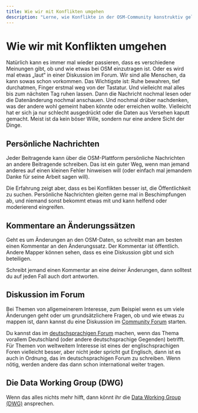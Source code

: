 ```yaml
---
title: Wie wir mit Konflikten umgehen
description: "Lerne, wie Konflikte in der OSM-Community konstruktiv gelöst werden können, mit Tipps für den Umgang mit Meinungsverschiedenheiten und der Rolle der DWG."
---
```


# Wie wir mit Konflikten umgehen

Natürlich kann es immer mal wieder passieren, dass es verschiedene Meinungen
gibt, ob und wie etwas bei OSM einzutragen ist. Oder es wird mal etwas „laut“
in einer Diskussion im Forum. Wir sind alle Menschen, da kann sowas schon
vorkommen. Das Wichtigste ist: Ruhe bewahren, tief durchatmen, Finger erstmal
weg von der Tastatur. Und vielleicht mal alles bis zum nächsten Tag ruhen
lassen. Dann die Nachricht nochmal lesen oder die Datenänderung nochmal
anschauen. Und nochmal drüber nachdenken, was der andere wohl gemeint haben
könnte oder erreichen wollte. Vielleicht hat er sich ja nur schlecht
ausgedrückt oder die Daten aus Versehen kaputt gemacht. Meist ist da kein
böser Wille, sondern nur eine andere Sicht der Dinge.

## Persönliche Nachrichten

Jeder Beitragende kann über die OSM-Plattform persönliche Nachrichten an andere
Beitragende schreiben. Das ist ein guter Weg, wenn man jemand anderes auf einen
kleinen Fehler hinweisen will (oder einfach mal jemandem Danke für seine Arbeit
sagen will).

Die Erfahrung zeigt aber, dass es bei Konflikten besser ist, die Öffentlichkeit
zu suchen. Persönliche Nachrichten gleiten gerne mal in Beschimpfungen ab, und
niemand sonst bekommt etwas mit und kann helfend oder moderierend eingreifen.

## Kommentare an Änderungssätzen

Geht es um Änderungen an den OSM-Daten, so schreibt man am besten einen
Kommentar an den Änderungssatz. Der Kommentar ist öffentlich. Andere Mapper
können sehen, dass es eine Diskussion gibt und sich beteiligen.

Schreibt jemand einen Kommentar an eine deiner Änderungen, dann solltest du
auf jeden Fall auch dort antworten.

## Diskussion im Forum

Bei Themen von allgemeinerem Interesse, zum Beispiel wenn es um viele
Änderungen geht oder um grundsätzlichere Fragen, ob und wie etwas zu mappen
ist, dann kannst du eine Diskussion im [Community
Forum](https://community.openstreetmap.org/) starten.

Du kannst das im [deutschsprachigen
Forum](https://community.openstreetmap.org/c/communities/de/56) machen, wenn
das Thema vorallem Deutschland (oder andere deutschsprachige Gegenden)
betrifft. Für Themen von weltweitem Interesse ist eines der englischsprachigen
Foren vielleicht besser, aber nicht jeder spricht gut Englisch, dann ist es
auch in Ordnung, das im deutschsprachigen Forum zu schreiben. Wenn nötig, werden
andere das dann schon international weiter tragen.

## Die Data Working Group (DWG)

Wenn das alles nichts mehr hilft, dann könnt ihr die [Data Working Group
(DWG)](/community/data-working-group/) ansprechen.

